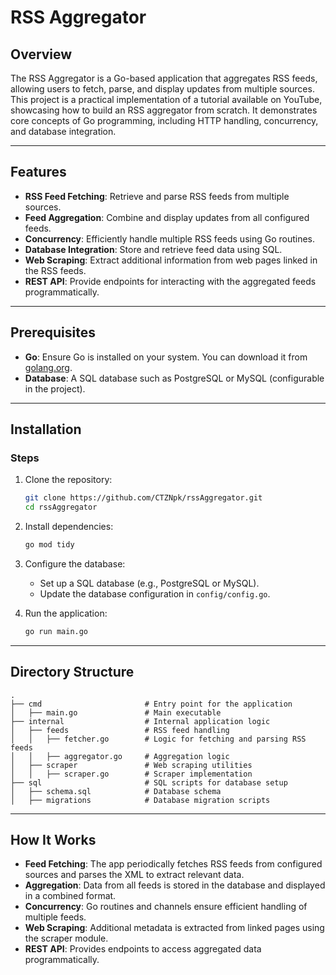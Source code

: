 # RSS Aggregator

## Overview
The RSS Aggregator is a Go-based application that aggregates RSS feeds, allowing users to fetch, parse, and display updates from multiple sources. This project is a practical implementation of a tutorial available on YouTube, showcasing how to build an RSS aggregator from scratch. It demonstrates core concepts of Go programming, including HTTP handling, concurrency, and database integration.

---

## Features
- **RSS Feed Fetching**: Retrieve and parse RSS feeds from multiple sources.
- **Feed Aggregation**: Combine and display updates from all configured feeds.
- **Concurrency**: Efficiently handle multiple RSS feeds using Go routines.
- **Database Integration**: Store and retrieve feed data using SQL.
- **Web Scraping**: Extract additional information from web pages linked in the RSS feeds.
- **REST API**: Provide endpoints for interacting with the aggregated feeds programmatically.

---

## Prerequisites
- **Go**: Ensure Go is installed on your system. You can download it from [golang.org](https://golang.org/dl/).
- **Database**: A SQL database such as PostgreSQL or MySQL (configurable in the project).

---

## Installation

### Steps
1. Clone the repository:
    ```bash
    git clone https://github.com/CTZNpk/rssAggregator.git
    cd rssAggregator
    ```

2. Install dependencies:
    ```bash
    go mod tidy
    ```

3. Configure the database:
    - Set up a SQL database (e.g., PostgreSQL or MySQL).
    - Update the database configuration in `config/config.go`.

4. Run the application:
    ```bash
    go run main.go
    ```

---

## Directory Structure
```
.
├── cmd                       # Entry point for the application
│   ├── main.go               # Main executable
├── internal                  # Internal application logic
│   ├── feeds                 # RSS feed handling
│   │   ├── fetcher.go        # Logic for fetching and parsing RSS feeds
│   │   ├── aggregator.go     # Aggregation logic
│   ├── scraper               # Web scraping utilities
│   │   ├── scraper.go        # Scraper implementation
├── sql                       # SQL scripts for database setup
│   ├── schema.sql            # Database schema
│   ├── migrations            # Database migration scripts
```

---

## How It Works
- **Feed Fetching**: The app periodically fetches RSS feeds from configured sources and parses the XML to extract relevant data.
- **Aggregation**: Data from all feeds is stored in the database and displayed in a combined format.
- **Concurrency**: Go routines and channels ensure efficient handling of multiple feeds.
- **Web Scraping**: Additional metadata is extracted from linked pages using the scraper module.
- **REST API**: Provides endpoints to access aggregated data programmatically.

